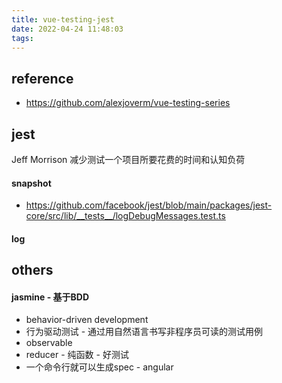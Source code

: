 ```yaml
---
title: vue-testing-jest
date: 2022-04-24 11:48:03
tags:
---
```

## reference
- https://github.com/alexjoverm/vue-testing-series
## jest
Jeff Morrison
减少测试一个项目所要花费的时间和认知负荷

#### snapshot
- https://github.com/facebook/jest/blob/main/packages/jest-core/src/lib/__tests__/logDebugMessages.test.ts


#### log



## others

#### jasmine - 基于BDD
- behavior-driven development
- 行为驱动测试 - 通过用自然语言书写非程序员可读的测试用例
- observable
- reducer - 纯函数 - 好测试
- 一个命令行就可以生成spec - angular